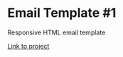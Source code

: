 # Email Template #1
Responsive HTML email template

[Link to project](https://email-template-1.herokuapp.com/)
